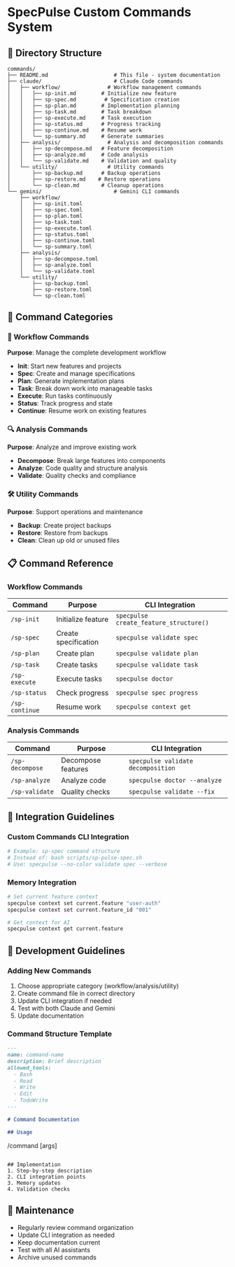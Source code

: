 # SpecPulse Custom Commands System

## 📁 Directory Structure

```
commands/
├── README.md                     # This file - system documentation
├── claude/                       # Claude Code commands
│   ├── workflow/               # Workflow management commands
│   │   ├── sp-init.md        # Initialize new feature
│   │   ├── sp-spec.md         # Specification creation
│   │   ├── sp-plan.md        # Implementation planning
│   │   ├── sp-task.md        # Task breakdown
│   │   ├── sp-execute.md     # Task execution
│   │   ├── sp-status.md      # Progress tracking
│   │   ├── sp-continue.md    # Resume work
│   │   └── sp-summary.md     # Generate summaries
│   ├── analysis/               # Analysis and decomposition commands
│   │   ├── sp-decompose.md   # Feature decomposition
│   │   ├── sp-analyze.md     # Code analysis
│   │   └── sp-validate.md    # Validation and quality
│   └── utility/                # Utility commands
│       ├── sp-backup.md      # Backup operations
│       ├── sp-restore.md    # Restore operations
│       └── sp-clean.md       # Cleanup operations
└── gemini/                       # Gemini CLI commands
    ├── workflow/
    │   ├── sp-init.toml
    │   ├── sp-spec.toml
    │   ├── sp-plan.toml
    │   ├── sp-task.toml
    │   ├── sp-execute.toml
    │   ├── sp-status.toml
    │   ├── sp-continue.toml
    │   └── sp-summary.toml
    ├── analysis/
    │   ├── sp-decompose.toml
    │   ├── sp-analyze.toml
    │   └── sp-validate.toml
    └── utility/
        ├── sp-backup.toml
        ├── sp-restore.toml
        └── sp-clean.toml
```

## 🚀 Command Categories

### 🔄 Workflow Commands
**Purpose**: Manage the complete development workflow
- **Init**: Start new features and projects
- **Spec**: Create and manage specifications
- **Plan**: Generate implementation plans
- **Task**: Break down work into manageable tasks
- **Execute**: Run tasks continuously
- **Status**: Track progress and state
- **Continue**: Resume work on existing features

### 🔍 Analysis Commands
**Purpose**: Analyze and improve existing work
- **Decompose**: Break large features into components
- **Analyze**: Code quality and structure analysis
- **Validate**: Quality checks and compliance

### 🛠️ Utility Commands
**Purpose**: Support operations and maintenance
- **Backup**: Create project backups
- **Restore**: Restore from backups
- **Clean**: Clean up old or unused files

## 📋 Command Reference

### Workflow Commands
| Command | Purpose | CLI Integration |
|---------|---------|-----------------|
| `/sp-init` | Initialize feature | `specpulse create_feature_structure()` |
| `/sp-spec` | Create specification | `specpulse validate spec` |
| `/sp-plan` | Create plan | `specpulse validate plan` |
| `/sp-task` | Create tasks | `specpulse validate task` |
| `/sp-execute` | Execute tasks | `specpulse doctor` |
| `/sp-status` | Check progress | `specpulse spec progress` |
| `/sp-continue` | Resume work | `specpulse context get` |

### Analysis Commands
| Command | Purpose | CLI Integration |
|---------|---------|-----------------|
| `/sp-decompose` | Decompose features | `specpulse validate decomposition` |
| `/sp-analyze` | Analyze code | `specpulse doctor --analyze` |
| `/sp-validate` | Quality checks | `specpulse validate --fix` |

## 🔧 Integration Guidelines

### Custom Commands CLI Integration
```bash
# Example: sp-spec command structure
# Instead of: bash scripts/sp-pulse-spec.sh
# Use: specpulse --no-color validate spec --verbose
```

### Memory Integration
```bash
# Set current feature context
specpulse context set current.feature "user-auth"
specpulse context set current.feature_id "001"

# Get context for AI
specpulse context get current.feature
```

## 📝 Development Guidelines

### Adding New Commands
1. Choose appropriate category (workflow/analysis/utility)
2. Create command file in correct directory
3. Update CLI integration if needed
4. Test with both Claude and Gemini
5. Update documentation

### Command Structure Template
```markdown
---
name: command-name
description: Brief description
allowed_tools:
  - Bash
  - Read
  - Write
  - Edit
  - TodoWrite
---

# Command Documentation

## Usage
```
/command [args]
```

## Implementation
1. Step-by-step description
2. CLI integration points
3. Memory updates
4. Validation checks
```

## 🔄 Maintenance

- Regularly review command organization
- Update CLI integration as needed
- Keep documentation current
- Test with all AI assistants
- Archive unused commands